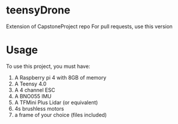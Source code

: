 # teensyDrone
Extension of CapstoneProject repo
For pull requests, use this version

# Usage

To use this project, you must have:

1. A Raspberry pi 4 with 8GB of memory
2. A Teensy 4.0
3. A 4 channel ESC
4. A BNO055 IMU
5. A TFMini Plus Lidar (or equivalent)
6. 4s brushless motors
7. a frame of your choice (files included)



